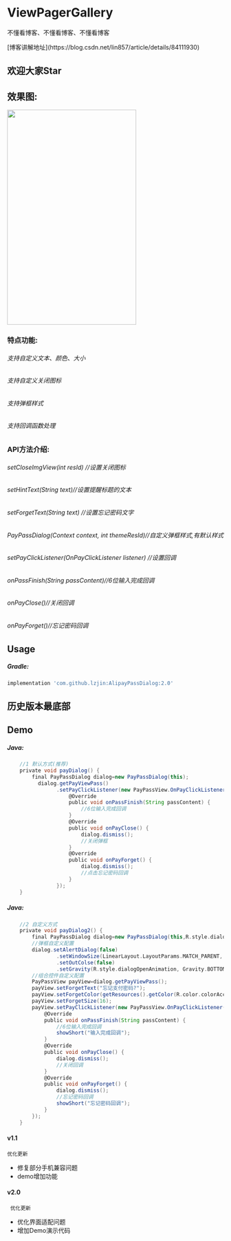 # ViewPagerGallery
不懂看博客、不懂看博客、不懂看博客
<p>[博客讲解地址](https://blog.csdn.net/lin857/article/details/84111930)
<h2>欢迎大家Star</h2>
<h2>效果图:</h2>
<p><img  width="300" height="500"  src="https://raw.githubusercontent.com/lzjin/AlipayPassDialog/master/imgfolder/ic_preview.png">
<h3>特点功能:</h3>
<h6>支持自定义文本、颜色、大小</h6>
<h6>支持自定义关闭图标</h6>
<h6>支持弹框样式</h6>
<h6>支持回调函数处理</h6>
<h3>API方法介绍:</h3>
<h6>setCloseImgView(int resId) //设置关闭图标 </h6>
<h6>setHintText(String text)//设置提醒标题的文本 </h6>
<h6>setForgetText(String text) //设置忘记密码文字</h6>
<h6>PayPassDialog(Context context, int themeResId)//自定义弹框样式,有默认样式</h6>
<h6>setPayClickListener(OnPayClickListener listener) //设置回调</h6>
<h6>onPassFinish(String passContent)//6位输入完成回调</h6>
<h6>onPayClose()//关闭回调</h6>
<h6>onPayForget()//忘记密码回调</h6>

Usage
--
##### Gradle:
```groovy
implementation 'com.github.lzjin:AlipayPassDialog:2.0'   
```
## 历史版本最底部
Demo
--
##### Java:
```groovy
    //1 默认方式(推荐)
    private void payDialog() {
        final PayPassDialog dialog=new PayPassDialog(this);
          dialog.getPayViewPass()
                .setPayClickListener(new PayPassView.OnPayClickListener() {
                    @Override
                    public void onPassFinish(String passContent) {
                        //6位输入完成回调
                    }
                    @Override
                    public void onPayClose() {
                        dialog.dismiss();
                        //关闭弹框
                    }
                    @Override
                    public void onPayForget() {
                        dialog.dismiss();
                        //点击忘记密码回调
                    }
                });
    }
```

##### Java:
```groovy
    //2 自定义方式
    private void payDialog2() {
        final PayPassDialog dialog=new PayPassDialog(this,R.style.dialog_pay_theme);
        //弹框自定义配置
        dialog.setAlertDialog(false)
                .setWindowSize(LinearLayout.LayoutParams.MATCH_PARENT, LinearLayout.LayoutParams.WRAP_CONTENT,0.4f)
                .setOutColse(false)
                .setGravity(R.style.dialogOpenAnimation, Gravity.BOTTOM);
        //组合控件自定义配置
        PayPassView payView=dialog.getPayViewPass();
        payView.setForgetText("忘记支付密码?");
        payView.setForgetColor(getResources().getColor(R.color.colorAccent));
        payView.setForgetSize(16);
        payView.setPayClickListener(new PayPassView.OnPayClickListener() {
            @Override
            public void onPassFinish(String passContent) {
                //6位输入完成回调
                showShort("输入完成回调");
            }
            @Override
            public void onPayClose() {
                dialog.dismiss();
                //关闭回调
            }
            @Override
            public void onPayForget() {
                dialog.dismiss();
                //忘记密码回调
                showShort("忘记密码回调");
            }
        });
    }
```
#### v1.1
    优化更新
 * 修复部分手机兼容问题
 * demo增加功能
 #### v2.0
     优化更新
  * 优化界面适配问题
  * 增加Demo演示代码

